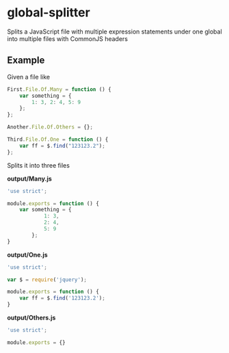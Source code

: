 global-splitter
===============

Splits a JavaScript file with multiple expression statements under one global into multiple files with CommonJS headers

Example
------

Given a file like

```javascript
First.File.Of.Many = function () {
    var something = {
        1: 3, 2: 4, 5: 9
    };
};

Another.File.Of.Others = {};

Third.File.Of.One = function () {
    var ff = $.find("123123.2");
};
```

Splits it into three files

__output/Many.js__
```javascript
'use strict';

module.exports = function () {
    var something = {
            1: 3,
            2: 4,
            5: 9
        };
}
```

__output/One.js__

```javascript
'use strict';

var $ = require('jquery');

module.exports = function () {
    var ff = $.find('123123.2');
}
```

__output/Others.js__

```javascript
'use strict';

module.exports = {}
```
